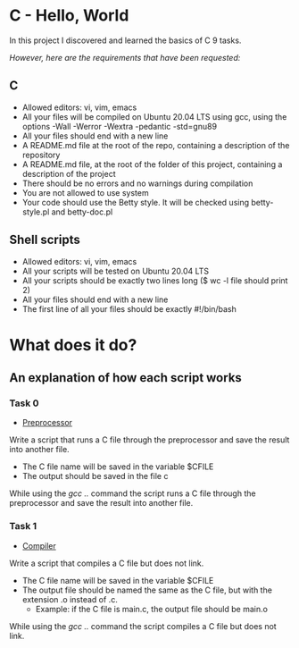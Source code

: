 # C - Hello, World

In this project I discovered and learned the basics of C 9 tasks.

*However, here are the requirements that have been requested:*

## C

* Allowed editors: vi, vim, emacs
* All your files will be compiled on Ubuntu 20.04 LTS using gcc, using the options -Wall -Werror -Wextra -pedantic -std=gnu89
* All your files should end with a new line
* A README.md file at the root of the repo, containing a description of the repository
* A README.md file, at the root of the folder of this project, containing a description of the project
* There should be no errors and no warnings during compilation
* You are not allowed to use system
* Your code should use the Betty style. It will be checked using betty-style.pl and betty-doc.pl


## Shell scripts

* Allowed editors: vi, vim, emacs
* All your scripts will be tested on Ubuntu 20.04 LTS
* All your scripts should be exactly two lines long ($ wc -l file should print 2)
* All your files should end with a new line
* The first line of all your files should be exactly #!/bin/bash


# **What does it do?**

## **An explanation of how each script works**

### **Task 0**
* [Preprocessor](https://github.com/Aluranae/holbertonschool-low_level_programming/blob/main/hello_world/0-preprocessor)

Write a script that runs a C file through the preprocessor and save the result into another file.

* The C file name will be saved in the variable $CFILE
* The output should be saved in the file c

While using the _gcc .._ command the script runs a C file through the preprocessor and save the result into another file.


### **Task 1**
* [Compiler](https://github.com/Aluranae/holbertonschool-low_level_programming/blob/main/hello_world/1-compiler)

Write a script that compiles a C file but does not link.

* The C file name will be saved in the variable $CFILE
* The output file should be named the same as the C file, but with the extension .o instead of .c.
	* Example: if the C file is main.c, the output file should be main.o

While using the _gcc .._ command the script compiles a C file but does not link.

